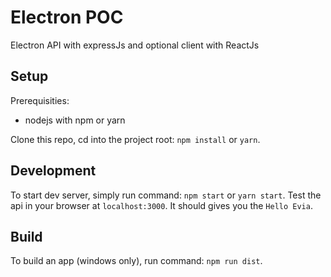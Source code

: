 # Electron POC

Electron API with expressJs and optional client with ReactJs

## Setup

Prerequisities:
- nodejs with npm or yarn

Clone this repo, cd into the project root: `npm install` or `yarn`.

## Development

To start dev server, simply run command: `npm start` or `yarn start`.
Test the api in your browser at `localhost:3000`. It should gives you the `Hello Evia`.

## Build

To build an app (windows only), run command: `npm run dist`.
